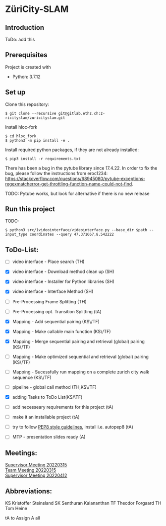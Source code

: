 # ZüriCity-SLAM
## Introduction
ToDo: add this

## Prerequisites
Project is created with 
* Python: 3.7.12

## Set up
Clone this repository:
```
$ git clone --recursive git@gitlab.ethz.ch:z-ricityslam/zuricityslam.git
```

Install hloc-fork
```
$ cd hloc_fork
$ python3 -m pip install -e .
``` 

Install required python packages, if they are not already installed:
```
$ pip3 install -r requirements.txt    
```

There has been a bug in the pytube library since 17.4.22. In order to fix the bug, please follow the instructions from eroc1234: https://stackoverflow.com/questions/68945080/pytube-exceptions-regexmatcherror-get-throttling-function-name-could-not-find. 

TODO: Pytube works, but look for alternative if there is no new release

## Run this project
TODO:
```
$ python3 src/1videointerface/videointerface.py --base_dir $path --input_type coordinates --query 47.371667,8.542222
```

## ToDo-List:

- [ ] video interface - Place search (TH)
- [x] video interface - Download method clean up (SH)
- [x] video interface - Installer for Python libraries (SH)
- [x] video interface - Interface Method (SH)
- [ ] Pre-Processing Frame Splitting (TH)
- [ ] Pre-Processing opt. Transition Splitting (tA)
- [x] Mapping - Add sequential pairing (KS\\/TF)
- [x] Mapping - Make callable main function (KS\\/TF)
- [x] Mapping - Merge sequential pairing and retrieval (global) pairing (KS\\/TF)
- [ ] Mapping - Make optimized sequential and retrieval (global) pairing (KS\\/TF)
- [ ] Mapping - Sucessfully run mapping on a complete zurich city walk sequence (KS\\/TF)
- [ ] pipeline - global call method (TH,KS\\/TF)

- [x] adding Tasks to ToDo List(KS/\\TF)
- [ ] add necesseary requirements for this project (tA)
- [ ] make it an installable project (tA)
- [ ] try to follow [PEP8 style guidelines](https://peps.python.org/pep-0008/), install i.e. autopep8 (tA)
- [ ] MTP - presentation slides ready (A)

## Meetings:
[Supervisor Meeting 20220315](docu/meeting20220315.md)  
[Team Meeting 20220315](docu/teammeeting20220315.md)  
[Supervisor Meeting 20220412](docu/meeting20220412.md)

## Abbreviations:
KS Kristoffer Steinsland
SK Senthuran Kalananthan
TF Theodor Forgaard
TH Tom Heine

tA to Assign
A  all
